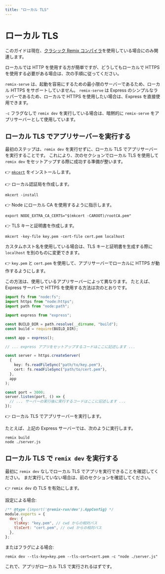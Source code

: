 ```yaml
---
title: "ローカル TLS"
---
```


# ローカル TLS

<docs-warning>このガイドは現在、[クラシック Remix コンパイラ][classic-remix-compiler]を使用している場合にのみ関連します。</docs-warning>

ローカルでは HTTP を使用する方が簡単ですが、どうしてもローカルで HTTPS を使用する必要がある場合は、次の手順に従ってください。

<docs-warning>

`remix-serve` は、起動を容易にするための最小限のサーバーであるため、ローカル HTTPS をサポートしていません。
`remix-serve` は Express のシンプルなラッパーであるため、ローカルで HTTPS を使用したい場合は、Express を直接使用できます。

`-c` フラグなしで `remix dev` を実行している場合は、暗黙的に `remix-serve` をアプリサーバーとして使用しています。

</docs-warning>

## ローカル TLS でアプリサーバーを実行する

最初のステップは、`remix dev` を実行せずに、ローカル TLS でアプリサーバーを実行することです。
これにより、次のセクションでローカル TLS を使用して `remix dev` をセットアップする際に成功する準備が整います。

👉 [`mkcert`][mkcert] をインストールします。

👉 ローカル認証局を作成します。

```shellscript nonumber
mkcert -install
```

👉 Node にローカル CA を使用するように指示します。

```shellscript nonumber
export NODE_EXTRA_CA_CERTS="$(mkcert -CAROOT)/rootCA.pem"
```

👉 TLS キーと証明書を作成します。

```shellscript nonumber
mkcert -key-file key.pem -cert-file cert.pem localhost
```

<docs-info>

カスタムホスト名を使用している場合は、TLS キーと証明書を生成する際に `localhost` を別のものに変更できます。

</docs-info>

👉 `key.pem` と `cert.pem` を使用して、アプリサーバーでローカルに HTTPS が動作するようにします。

この方法は、使用しているアプリサーバーによって異なります。
たとえば、Express サーバーで HTTPS を使用する方法は次のとおりです。

```ts filename=server.ts
import fs from "node:fs";
import https from "node:https";
import path from "node:path";

import express from "express";

const BUILD_DIR = path.resolve(__dirname, "build");
const build = require(BUILD_DIR);

const app = express();

// ... express アプリをセットアップするコードはここに記述します ...

const server = https.createServer(
  {
    key: fs.readFileSync("path/to/key.pem"),
    cert: fs.readFileSync("path/to/cert.pem"),
  },
  app
);

const port = 3000;
server.listen(port, () => {
  // ... サーバーの実行後に実行するコードはここに記述します ...
});
```

👉 ローカル TLS でアプリサーバーを実行します。

たとえば、上記の Express サーバーでは、次のように実行します。

```shellscript nonumber
remix build
node ./server.js
```

## ローカル TLS で `remix dev` を実行する

最初に `remix dev` なしでローカル TLS でアプリを実行できることを確認してください。
まだ実行していない場合は、前のセクションを確認してください。

👉 `remix dev` の TLS を有効にします。

設定による場合:

```js filename=remix.config.js
/** @type {import('@remix-run/dev').AppConfig} */
module.exports = {
  dev: {
    tlsKey: "key.pem", // cwd からの相対パス
    tlsCert: "cert.pem", // cwd からの相対パス
  },
};
```

またはフラグによる場合:

```shellscript nonumber
remix dev --tls-key=key.pem --tls-cert=cert.pem -c "node ./server.js"
```

これで、アプリがローカル TLS で実行されるはずです。

[mkcert]: https://github.com/FiloSottile/mkcert#installation
[classic-remix-compiler]: ./vite#classic-remix-compiler-vs-remix-vite

